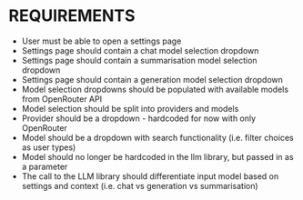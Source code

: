 # REQUIREMENTS
- User must be able to open a settings page
- Settings page should contain a chat model selection dropdown
- Settings page should contain a summarisation model selection dropdown
- Settings page should contain a generation model selection dropdown
- Model selection dropdowns should be populated with available models from OpenRouter API
- Model selection should be split into providers and models
- Provider should be a dropdown - hardcoded for now with only OpenRouter
- Model should be a dropdown with search functionality (i.e. filter choices as user types)
- Model should no longer be hardcoded in the llm library, but passed in as a parameter
- The call to the LLM library should differentiate input model based on settings and context (i.e. chat vs generation vs summarisation)